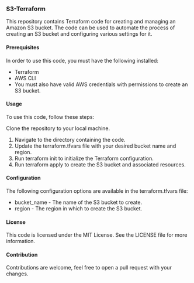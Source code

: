 ### S3-Terraform

This repository contains Terraform code for creating and managing an Amazon S3 bucket. The code can be used to automate the process of creating an S3 bucket and configuring various settings for it.

#### Prerequisites
In order to use this code, you must have the following installed:

- Terraform
- AWS CLI
- You must also have valid AWS credentials with permissions to create an S3 bucket.

#### Usage
To use this code, follow these steps:

Clone the repository to your local machine.
1. Navigate to the directory containing the code.
1. Update the terraform.tfvars file with your desired bucket name and region.
1. Run terraform init to initialize the Terraform configuration.
1. Run terraform apply to create the S3 bucket and associated resources.

#### Configuration
The following configuration options are available in the terraform.tfvars file:

- bucket_name - The name of the S3 bucket to create.
- region - The region in which to create the S3 bucket.

#### License
This code is licensed under the MIT License. See the LICENSE file for more information.

#### Contribution
Contributions are welcome, feel free to open a pull request with your changes.